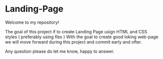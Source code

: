 # Landing-Page

Welcome to my repository!

The goal of this project if to create Landing Page usign HTML and CSS styles ( preferably using flex )
With the goal to create good loking web-page we will move forward during this project and commit early and ofter.

Any question please do let me know, happy to answer.
